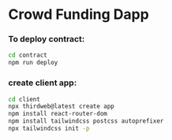 # Crowd Funding Dapp

### To deploy contract:

```bash
cd contract
npm run deploy
```

### create client app:

```bash
cd client
npx thirdweb@latest create app
npm install react-router-dom
npm install tailwindcss postcss autoprefixer
npx tailwindcss init -p
```
